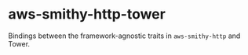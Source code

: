 # aws-smithy-http-tower

Bindings between the framework-agnostic traits in `aws-smithy-http` and Tower.
